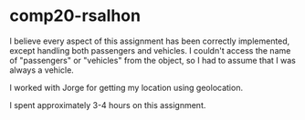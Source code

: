 # comp20-rsalhon
I believe every aspect of this assignment has been correctly implemented, 
except handling both passengers and vehicles. I couldn't access the name of
"passengers" or "vehicles" from the object, so I had to assume that I was
always a vehicle.

I worked with Jorge for getting my location using geolocation.

I spent approximately 3-4 hours on this assignment.